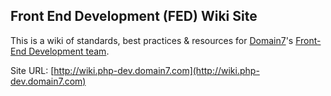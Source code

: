 Front End Development (FED) Wiki Site
---------------------------------------

This is a wiki of standards, best practices & resources for [Domain7](http://domain7.com)'s [Front-End Development team](https://plus.google.com/communities/111198771552235073825).

Site URL: [http://wiki.php-dev.domain7.com](http://wiki.php-dev.domain7.com)